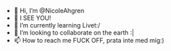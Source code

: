 - 👋 Hi, I’m @NicoleAhgren
- 👀 I SEE YOU! 
- 🌱 I’m currently learning Livet:/
- 💞️ I’m looking to collaborate on the earth :|
- 📫 How to reach me FUCK OFF, prata inte med mig:)

<!---
NicoleAhgren/NicoleAhgren is a ✨ special ✨ repository because its `README.md` (this file) appears on your GitHub profile.
You can click the Preview link to take a look at your changes.
--->
